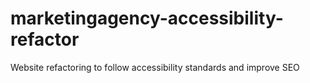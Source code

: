 # marketingagency-accessibility-refactor
Website refactoring to follow accessibility standards and improve SEO
